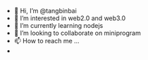 - 👋 Hi, I’m @tangbinbai
- 👀 I’m interested in web2.0 and web3.0
- 🌱 I’m currently learning nodejs
- 💞️ I’m looking to collaborate on miniprogram
- 📫 How to reach me ...
- 


<!---
tangbinbai/tangbinbai is a ✨ special ✨ repository because its `README.md` (this file) appears on your GitHub profile.
You can click the Preview link to take a look at your changes.1
--->
